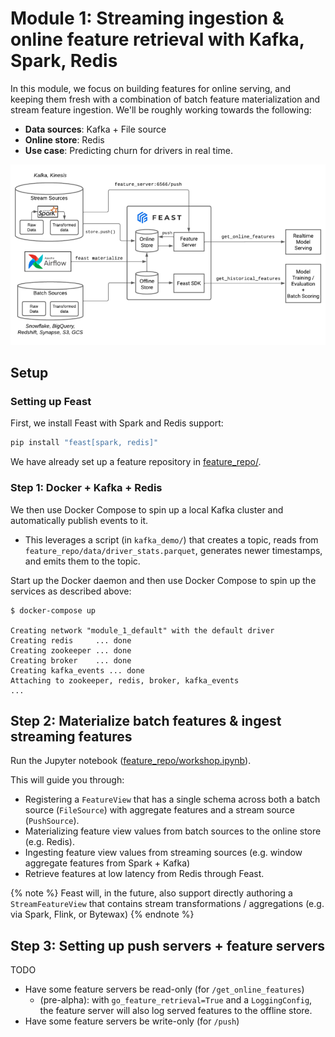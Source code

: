 # Module 1: Streaming ingestion & online feature retrieval with Kafka, Spark, Redis

In this module, we focus on building features for online serving, and keeping them fresh with a combination of batch feature materialization and stream feature ingestion. We'll be roughly working towards the following:

- **Data sources**: Kafka + File source
- **Online store**: Redis
- **Use case**: Predicting churn for drivers in real time.

<img src="architecture.png" width=750>

## Setup

### Setting up Feast

First, we install Feast with Spark and Redis support:
```bash
pip install "feast[spark, redis]"
```

We have already set up a feature repository in [feature_repo/](feature_repo/). 

### Step 1: Docker + Kafka + Redis

We then use Docker Compose to spin up a local Kafka cluster and automatically publish events to it. 
- This leverages a script (in `kafka_demo/`) that creates a topic, reads from `feature_repo/data/driver_stats.parquet`, generates newer timestamps, and emits them to the topic.

Start up the Docker daemon and then use Docker Compose to spin up the services as described above:
```console
$ docker-compose up

Creating network "module_1_default" with the default driver
Creating redis     ... done
Creating zookeeper ... done
Creating broker    ... done
Creating kafka_events ... done
Attaching to zookeeper, redis, broker, kafka_events
...
```

## Step 2: Materialize batch features & ingest streaming features

Run the Jupyter notebook ([feature_repo/workshop.ipynb](feature_repo/module_1.ipynb)).

This will guide you through:
- Registering a `FeatureView` that has a single schema across both a batch source (`FileSource`) with aggregate features and a stream source (`PushSource`).
- Materializing feature view values from batch sources to the online store (e.g. Redis).
- Ingesting feature view values from streaming sources (e.g. window aggregate features from Spark + Kafka)
- Retrieve features at low latency from Redis through Feast.

{% note %}
Feast will, in the future, also support directly authoring a `StreamFeatureView` that contains stream transformations / aggregations (e.g. via Spark, Flink, or Bytewax) {% endnote %}

## Step 3: Setting up push servers + feature servers
TODO
- Have some feature servers be read-only (for `/get_online_features`)
  - (pre-alpha): with `go_feature_retrieval=True` and a `LoggingConfig`, the feature server will also log served features to the offline store.
- Have some feature servers be write-only (for `/push`)
